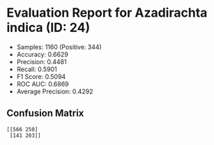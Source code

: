 # Evaluation Report for Azadirachta indica (ID: 24)
- Samples: 1160 (Positive: 344)
- Accuracy: 0.6629
- Precision: 0.4481
- Recall: 0.5901
- F1 Score: 0.5094
- ROC AUC: 0.6869
- Average Precision: 0.4292

## Confusion Matrix
```
[[566 250]
 [141 203]]
```